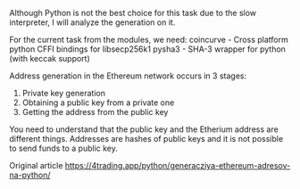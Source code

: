 Although Python is not the best choice for this task due to the slow interpreter, I will analyze the generation on it.

For the current task from the modules, we need:
coincurve - Cross platform python CFFI bindings for libsecp256k1
pysha3 - SHA-3 wrapper for python (with keccak support)

Address generation in the Ethereum network occurs in 3 stages:
1. Private key generation
2. Obtaining a public key from a private one
3. Getting the address from the public key

You need to understand that the public key and the Etherium address are different things. Addresses are hashes of public keys and it is not possible to send funds to a public key.

Original article https://4trading.app/python/generacziya-ethereum-adresov-na-python/